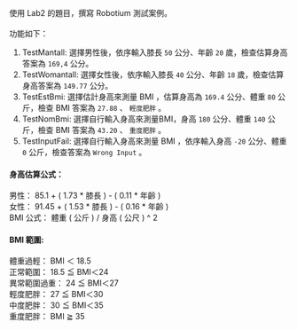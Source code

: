 使用 Lab2 的題目，撰寫 Robotium 測試案例。 
<br/><br/>
功能如下： 
1. TestMantall: 選擇男性後，依序輸入膝長 `50` 公分、年齡 `20` 歲，檢查估算身高答案為 `169,4` 公分。
2. TestWomantall: 選擇女性後，依序輸入膝長 `40` 公分、年齡 `18` 歲，檢查估算身高答案為 `149.77` 公分。
3. TestEstBmi: 選擇估計身高來測量 BMI ，估算身高為 `169.4` 公分、體重 `80` 公斤，檢查 BMI 答案為 `27.88` 、 `輕度肥胖` 。 
4. TestNomBmi: 選擇自行輸入身高來測量BMI，身高 `180` 公分、體重 `140` 公斤，檢查 BMI 答案為 `43.20` 、 `重度肥胖` 。
5. TestInputFail: 選擇自行輸入身高來測量 BMI ，依序輸入身高 `-20` 公分、體重 `0` 公斤，檢查答案為 `Wrong Input` 。

#### 身高估算公式： 
男性： 85.1 + ( 1.73 * 膝長 ) - ( 0.11 * 年齡 ) <br/>
女性： 91.45 + ( 1.53 * 膝長 ) - ( 0.16 * 年齡 ) <br/>
BMI 公式： 體重 ( 公斤 ) / 身高 ( 公尺 ) ^ 2 
#### BMI 範圍: 
體重過輕： BMI ＜ 18.5 <br/>
正常範圍： 18.5 ≦ BMI＜24 <br/>
異常範圍過重： 24 ≦ BMI＜27 <br/>
輕度肥胖： 27 ≦ BMI＜30 <br/>
中度肥胖： 30 ≦ BMI＜35 <br/>
重度肥胖： BMI ≧ 35 